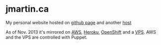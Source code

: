 jmartin.ca
==================

My personal website hosted on [github page](http://g.jmartin.ca) and another [host](http://jmartin.ca)

As of Nov. 2013 it's mirrored on [AWS](http://ec.jmartin.ca), [Heroku](http://hero.jmartin.ca), [OpenShift](http://shift.jmartin.ca) and a [VPS](http://cloud.jmartin.ca). AWS and the VPS are controlled with Puppet.